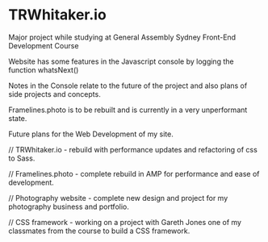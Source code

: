 # TRWhitaker.io
Major project while studying at General Assembly Sydney Front-End Development Course

Website has some features in the Javascript console by logging the function whatsNext()

Notes in the Console relate to the future of the project and also plans of side projects and concepts.

Framelines.photo is to be rebuilt and is currently in a very unperformant state. 


Future plans for the Web Development of my site.

// TRWhitaker.io - rebuild with performance updates and refactoring of css to Sass. 

// Framelines.photo - complete rebuild in AMP for performance and ease of development.

// Photography website - complete new design and project for my photography business and portfolio.

// CSS framework - working on a project with Gareth Jones one of my classmates from the course to build a CSS framework.
